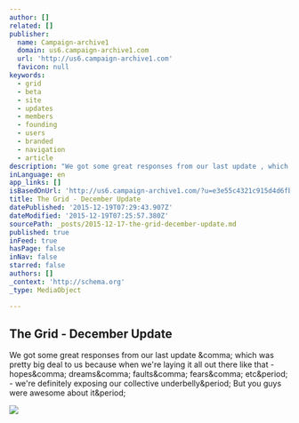 ```yaml
---
author: []
related: []
publisher:
  name: Campaign-archive1
  domain: us6.campaign-archive1.com
  url: 'http://us6.campaign-archive1.com'
  favicon: null
keywords:
  - grid
  - beta
  - site
  - updates
  - members
  - founding
  - users
  - branded
  - navigation
  - article
description: "We got some great responses from our last update , which was pretty big deal to us because when we're laying it all out there like that - hopes, dreams, faults, fears, etc. - we're definitely exposing our collective underbelly. But you guys were awesome about it."
inLanguage: en
app_links: []
isBasedOnUrl: 'http://us6.campaign-archive1.com/?u=e3e55c4321c915d4d6fb9f8f0&id=da4369921d'
title: The Grid - December Update
datePublished: '2015-12-19T07:29:43.907Z'
dateModified: '2015-12-19T07:25:57.380Z'
sourcePath: _posts/2015-12-17-the-grid-december-update.md
published: true
inFeed: true
hasPage: false
inNav: false
starred: false
authors: []
_context: 'http://schema.org'
_type: MediaObject

---
```

<article style=""><h1>The Grid - December Update</h1><p>We got some great responses from our last update &amp;comma; which was pretty big deal to us because when we're laying it all out there like that - hopes&amp;comma; dreams&amp;comma; faults&amp;comma; fears&amp;comma; etc&amp;period; - we're definitely exposing our collective underbelly&amp;period; But you guys were awesome about it&amp;period;</p><img src="https://gallery.mailchimp.com/e3e55c4321c915d4d6fb9f8f0/images/cbd93a44-f4c9-40b3-be47-40c5cbc85364.jpg" /></article>
